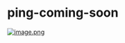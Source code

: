 # ping-coming-soon
[![image.png](https://i.postimg.cc/3w625rKN/image.png)](https://postimg.cc/xkvXL2NV)

